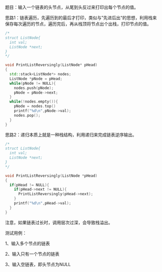 题目：输入一个链表的头节点，从尾到头反过来打印出每个节点的值。



思路1：链表遍历，先遍历到的最后才打印，类似与”先进后出“的思想，利用栈来保存每次遍历的节点，遍历完后，再从栈顶将节点出个出栈，打印节点的值。

```c++
/*
struct ListNode{
  int val;
  ListNode *next;
}
*/

void PrintListReversingly(ListNode* pHead)
{
  std::stack<ListNode*> nodes;
  ListNode *pNode = pHead;
  while(pNode != NULL){
    nodes.push(pNode);
    pNode = pNode->next;
  }
  while(!nodes.empty()){
    pNode = nodes.top()
    printf("%d\n",pNode->val);
    nodes.pop();
  }
}
```



思路2：递归本质上就是一种栈结构，利用递归来完成链表逆序输出。

```c++
/*
struct ListNode{
  int val;
  ListNode *next;
}
*/

void PrintListReversingly(ListNode *pHead)
{
  if(pHead != NULL){
    if(pHead->next != NULL){
      PrintListReversingly(pHead->next);
    }
    printf("%d\n",pHead->val);
  }
}
```

注意，如果链表过长时，调用层次过深，会导致栈溢出。



测试用例：

1、输入多个节点的链表

2、输入只有一个节点的链表

3、输入空链表，即头节点为NULL
